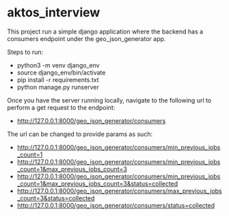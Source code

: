 # aktos_interview

This project run a simple django application where the backend has a consumers endpoint under the geo_json_generator app.

Steps to run:
- python3 -m venv django_env
- source django_env/bin/activate
- pip install -r requirements.txt
- python manage.py runserver

Once you have the server running locally, navigate to the following url to perform a get request to the endpoint:
- http://127.0.0.1:8000/geo_json_generator/consumers

The url can be changed to provide params as such:
- http://127.0.0.1:8000/geo_json_generator/consumers/min_previous_jobs_count=1
- http://127.0.0.1:8000/geo_json_generator/consumers/min_previous_jobs_count=1&max_previous_jobs_count=3
- http://127.0.0.1:8000/geo_json_generator/consumers/min_previous_jobs_count=1&max_previous_jobs_count=3&status=collected
- http://127.0.0.1:8000/geo_json_generator/consumers/max_previous_jobs_count=3&status=collected
- http://127.0.0.1:8000/geo_json_generator/consumers/status=collected
